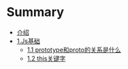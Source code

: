 # Summary

* [介绍](README.md)
* [1.Js基础]()
  * [1.1 prototype和proto的关系是什么](basic/prototype.md)
  * [1.2 this关键字](basic/this.md)

